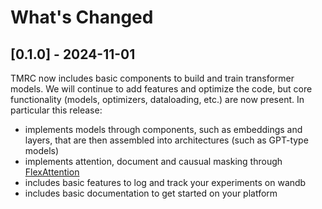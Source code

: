 # What's Changed

## [0.1.0] - 2024-11-01

TMRC now includes basic components to build and train transformer models.  We will continue to add features and optimize the code, but core functionality (models, optimizers, dataloading, etc.) are now present.  In particular this release:
* implements models through components, such as embeddings and layers, that are then assembled into architectures (such as GPT-type models)
* implements attention, document and causual masking through [FlexAttention](https://pytorch.org/blog/flexattention/)
* includes basic features to log and track your experiments on wandb
* includes basic documentation to get started on your platform